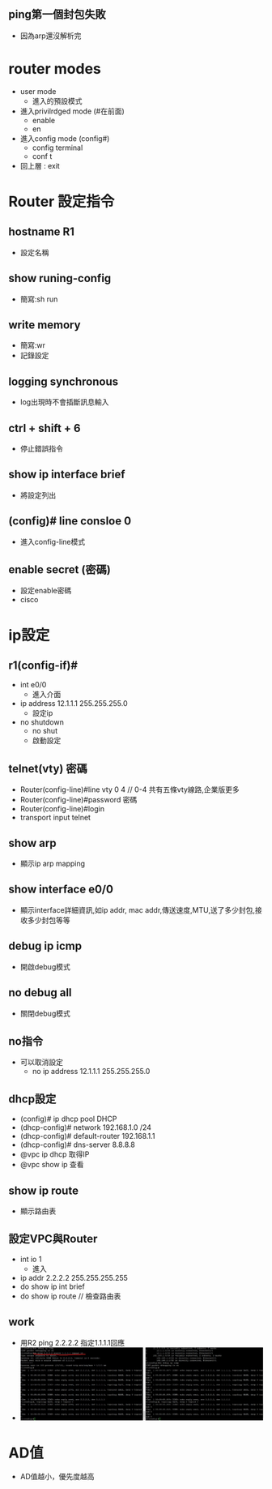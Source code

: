 ## ping第一個封包失敗
- 因為arp還沒解析完
# router modes
- user mode
  - 進入的預設模式
- 進入privilrdged mode  (#在前面)
  - enable
  - en
- 進入config mode  (config#)
  - config terminal
  - conf t
- 回上層 : exit
# Router 設定指令
## hostname R1 
- 設定名稱
## show runing-config 
- 簡寫:sh run
## write memory
- 簡寫:wr
- 記錄設定
## logging synchronous
- log出現時不會插斷訊息輸入
## ctrl + shift + 6
- 停止錯誤指令
## show ip interface brief
- 將設定列出
## (config)# line consloe 0
- 進入config-line模式
## enable secret (密碼)
- 設定enable密碼
- cisco

# ip設定
## r1(config-if)#
- int e0/0
  - 進入介面
- ip address 12.1.1.1 255.255.255.0
  - 設定ip
- no shutdown
  - no shut
  - 啟動設定

## telnet(vty) 密碼
- Router(config-line)#line vty 0 4 // 0-4 共有五條vty線路,企業版更多
- Router(config-line)#password 密碼
- Router(config-line)#login
- transport input telnet

## show arp 
- 顯示ip arp mapping
## show interface e0/0 
- 顯示interface詳細資訊,如ip addr, mac addr,傳送速度,MTU,送了多少封包,接收多少封包等等

## debug ip icmp
- 開啟debug模式
## no debug all
- 關閉debug模式

## no指令
- 可以取消設定
  - no ip address 12.1.1.1 255.255.255.0
## dhcp設定
- (config)# ip dhcp pool DHCP
- (dhcp-config)# network 192.168.1.0 /24
- (dhcp-config)# default-router 192.168.1.1
- (dhcp-config)# dns-server 8.8.8.8
- @vpc ip dhcp  取得IP
- @vpc show ip 查看

## show ip route
- 顯示路由表

## 設定VPC與Router
- int io 1
  - 進入
- ip addr 2.2.2.2 255.255.255.255
- do show ip int brief
- do show ip route // 檢查路由表
## work
- 用R2 ping 2.2.2.2 指定1.1.1.1回應
- ![ping](./01.jpg)
# AD值
- AD值越小，優先度越高